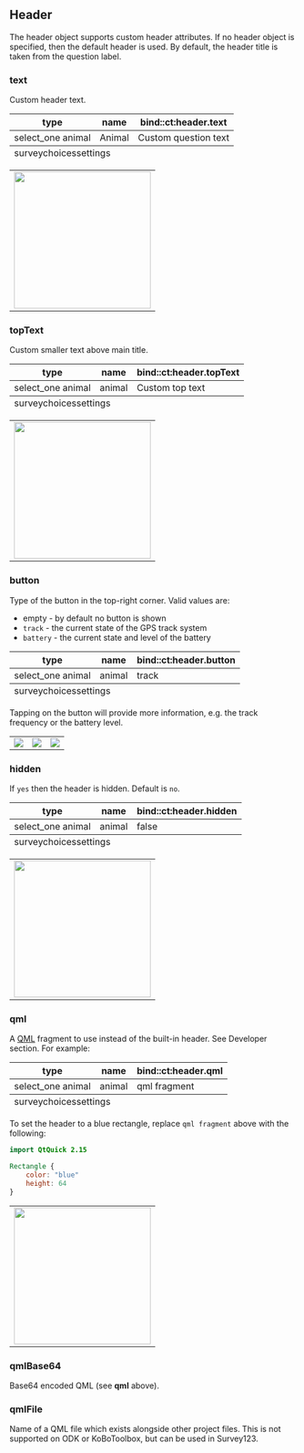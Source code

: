 ## Header
The header object supports custom header attributes. If no header object is specified, then the default header is used. By default, the header title is taken from the question label.

### text
Custom header text.
<table class="xlsTable">
  <thead>
    <tr>
      <th>type</th>
      <th>name</th>
      <th>bind::ct:header.text</th>
    </tr>
  </thead>
  <tbody>
    <tr>
      <td>select_one animal</td>
      <td>Animal</td>
      <td>Custom question text</td>
    </tr>
  </tbody>
  <tfoot>
    <tr>
      <td class="sheets" colspan="3"><span class="active">survey</span><span>choices</span><span>settings</span></td>
    </tr>
  </tfoot>
</table>

<table>
<tr>
<td><img width="240" src="{{ site.baseurl }}/assets/xlsform/refman-header-text.png" /></td>
</tr>
</table>

### topText
Custom smaller text above main title.
<table class="xlsTable">
  <thead>
    <tr>
      <th>type</th>
      <th>name</th>
      <th>bind::ct:header.topText</th>
    </tr>
  </thead>
  <tbody>
    <tr>
      <td>select_one animal</td>
      <td>animal</td>
      <td>Custom top text</td>
    </tr>
  </tbody>
  <tfoot>
    <tr>
      <td class="sheets" colspan="3"><span class="active">survey</span><span>choices</span><span>settings</span></td>
    </tr>
  </tfoot>
</table>

<table>
<tr>
<td><img width="240" src="{{ site.baseurl }}/assets/xlsform/refman-header-topText.png" /></td>
</tr>
</table>

### button
Type of the button in the top-right corner. Valid values are:
- empty - by default no button is shown
- `track` - the current state of the GPS track system
- `battery` - the current state and level of the battery 

<table class="xlsTable">
  <thead>
    <tr>
      <th>type</th>
      <th>name</th>
      <th>bind::ct:header.button</th>
    </tr>
  </thead>
  <tbody>
    <tr>
      <td>select_one animal</td>
      <td>animal</td>
      <td>track</td>
    </tr>
  </tbody>
  <tfoot>
    <tr>
      <td class="sheets" colspan="3"><span class="active">survey</span><span>choices</span><span>settings</span></td>
    </tr>
  </tfoot>
</table>

Tapping on the button will provide more information, e.g. the track frequency or the battery level.
<table>
<tr>
<td><img src="{{ site.baseurl }}/assets/xlsform/refman-header-button-1.png" /></td>
<td><img src="{{ site.baseurl }}/assets/xlsform/refman-header-button-2.png" /></td>
<td><img src="{{ site.baseurl }}/assets/xlsform/refman-header-button-3.png" /></td>
</tr>
</table>

### hidden
If `yes` then the header is hidden. Default is `no`.

<table class="xlsTable">
  <thead>
    <tr>
      <th>type</th>
      <th>name</th>
      <th>bind::ct:header.hidden</th>
    </tr>
  </thead>
  <tbody>
    <tr>
      <td>select_one animal</td>
      <td>animal</td>
      <td>false</td>
    </tr>
  </tbody>
  <tfoot>
    <tr>
      <td class="sheets" colspan="3"><span class="active">survey</span><span>choices</span><span>settings</span></td>
    </tr>
  </tfoot>
</table>

<table>
<tr>
<td><img width="240" src="{{ site.baseurl }}/assets/xlsform/refman-header-hidden.png" /></td>
</tr>
</table>

### qml
A [QML](https://wikipedia.org/wiki/QML) fragment to use instead of the built-in header. See Developer section. For example: 

<table class="xlsTable">
  <thead>
    <tr>
      <th>type</th>
      <th>name</th>
      <th>bind::ct:header.qml</th>
    </tr>
  </thead>
  <tbody>
    <tr>
      <td>select_one animal</td>
      <td>animal</td>
      <td>qml fragment</td>
    </tr>
  </tbody>
  <tfoot>
    <tr>
      <td class="sheets" colspan="3"><span class="active">survey</span><span>choices</span><span>settings</span></td>
    </tr>
  </tfoot>
</table>

To set the header to a blue rectangle, replace `qml fragment` above with the following:
```qml
import QtQuick 2.15

Rectangle {
    color: "blue"
    height: 64
}
```

<table>
<tr>
<td><img width="240" src="{{ site.baseurl }}/assets/xlsform/refman-header-qml.png" /></td>
</tr>
</table>

### qmlBase64
Base64 encoded QML (see **qml** above).

### qmlFile
Name of a QML file which exists alongside other project files. This is not supported on ODK or KoBoToolbox, but can be used in Survey123.
